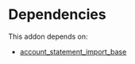 # Dependencies

This addon depends on:

- [account_statement_import_base](https://github.com/bringout/oca-financial-bank)
